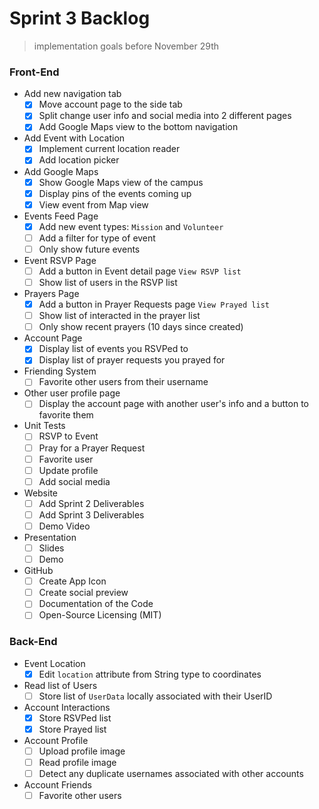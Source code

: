 <!-- @format -->

# Sprint 3 Backlog

> implementation goals before November 29th

### Front-End

- Add new navigation tab
  - [x] Move account page to the side tab
  - [x] Split change user info and social media into 2 different pages
  - [x] Add Google Maps view to the bottom navigation
- Add Event with Location
  - [x] Implement current location reader
  - [x] Add location picker
- Add Google Maps
  - [x] Show Google Maps view of the campus
  - [x] Display pins of the events coming up
  - [x] View event from Map view
- Events Feed Page
  - [x] Add new event types: `Mission` and `Volunteer`
  - [ ] Add a filter for type of event
  - [ ] Only show future events
- Event RSVP Page
  - [ ] Add a button in Event detail page `View RSVP list`
  - [ ] Show list of users in the RSVP list
- Prayers Page
  - [x] Add a button in Prayer Requests page `View Prayed list`
  - [ ] Show list of interacted in the prayer list
  - [ ] Only show recent prayers (10 days since created)
- Account Page
  - [x] Display list of events you RSVPed to
  - [x] Display list of prayer requests you prayed for
- Friending System
  - [ ] Favorite other users from their username
- Other user profile page
  - [ ] Display the account page with another user's info and a button to favorite them
- Unit Tests
  - [ ] RSVP to Event
  - [ ] Pray for a Prayer Request
  - [ ] Favorite user
  - [ ] Update profile
  - [ ] Add social media
- Website
  - [ ] Add Sprint 2 Deliverables
  - [ ] Add Sprint 3 Deliverables
  - [ ] Demo Video
- Presentation
  - [ ] Slides
  - [ ] Demo
- GitHub
  - [ ] Create App Icon
  - [ ] Create social preview
  - [ ] Documentation of the Code
  - [ ] Open-Source Licensing (MIT)

### Back-End

- Event Location
  - [x] Edit `location` attribute from String type to coordinates
- Read list of Users
  - [ ] Store list of `UserData` locally associated with their UserID
- Account Interactions
  - [x] Store RSVPed list
  - [x] Store Prayed list
- Account Profile
  - [ ] Upload profile image
  - [ ] Read profile image
  - [ ] Detect any duplicate usernames associated with other accounts
- Account Friends
  - [ ] Favorite other users
